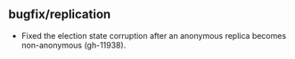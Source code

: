 ## bugfix/replication

* Fixed the election state corruption after an anonymous replica
  becomes non-anonymous (gh-11938).
